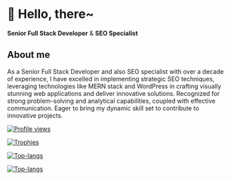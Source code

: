 # 👋 Hello, there~

**Senior Full Stack Developer** &amp; **SEO Specialist** 

## About me

As a Senior Full Stack Developer and also SEO specialist with over a decade of experience, I have excelled in implementing strategic SEO techniques,
leveraging technologies like MERN stack and WordPress in crafting visually stunning web applications and deliver innovative solutions. Recognized for
strong problem-solving and analytical capabilities, coupled with effective communication. Eager to bring my dynamic skill set to contribute to innovative
projects.

[![Profile views](https://komarev.com/ghpvc/?username=poxii&label=Profile+views&color=blue&style=flat&abbreviated=0)](#)

[![Trophies](https://github-profile-trophy.vercel.app/?username=poxii&margin-w=15&margin-h=15&no-frame=true&no-bg=true&theme=darkhub&row=1)](#)

[![Top-langs](https://github-readme-stats.vercel.app/api/top-langs/?username=poxii&layout=compact&theme=transparent&margin-right=10)](#)

[![Top-langs](https://github-readme-stats.vercel.app/api/?username=poxii&show_icons=true&locale=en&theme=transparent)](#)

